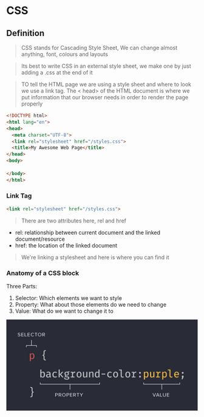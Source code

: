 # CSS
## Definition
> CSS stands for Cascading Style Sheet, We can change almost anything, font, colours and layouts

> Its best to write CSS in an external style sheet, we make one by just adding a .css at the end of it

> TO tell the HTML page we are using a style sheet and where to look we use a link tag. The < head> of the HTML document is where we put information that our browser needs in order to render the page properly

```html
<!DOCTYPE html>
<html lang="en">
<head>
  <meta charset="UTF-8">
  <link rel="stylesheet" href="/styles.css">
  <title>My Awesome Web Page</title>
</head>
<body>

</body>
</html>
```

### Link Tag

```html
<link rel="stylesheet" href="/styles.css">
```
> There are two attributes here, rel and href
* rel: relationship between current document and the linked document/resource
* href: the location of the linked document

> We're linking a stylesheet and here is where you can find it

### Anatomy of a CSS block

Three Parts:

1. Selector: Which elements we want to style 
2. Property: What about those elements do we need to change
3. Value: What do we want to change it to 

![alt text](https://github.com/ShivamP96/HTML-and-CSS-Essentials/blob/master/pictures/CSSstructure.png "CSS Structure")

